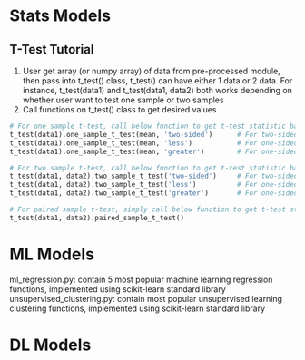 # Stats Models
## T-Test Tutorial
1. User get array (or numpy array) of data from pre-processed module, then pass into t_test() class, t_test() can have either 1 data or 2 data. For instance, t_test(data1) and t_test(data1, data2) both works depending on whether user want to test one sample or two samples
2. Call functions on t_test() class to get desired values

```python
# For one sample t-test, call below function to get t-test statistic based on a population mean that user wants to test
t_test(data1).one_sample_t_test(mean, 'two-sided')      # For two-sided test
t_test(data1).one_sample_t_test(mean, 'less')           # For one-sided, less than
t_test(data1).one_sample_t_test(mean, 'greater')        # For one-sided, greater than 

# For two sample t-test, call below function to get t-test statistic based on side of the test
t_test(data1, data2).two_sample_t_test('two-sided')     # For two-sided test
t_test(data1, data2).two_sample_t_test('less')          # For one-sided, less than
t_test(data1, data2).two_sample_t_test('greater')       # For one-sided, greater than

# For paired sample t-test, simply call below function to get t-test statistic
t_test(data1, data2).paired_sample_t_test()
```

# ML Models
ml_regression.py: contain 5 most popular machine learning regression functions, implemented using scikit-learn standard library
unsupervised_clustering.py: contain most popular unsupervised learning clustering functions, implemented using scikit-learn standard library
# DL Models
